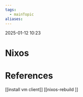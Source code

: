 ```yaml
---
tags:
  - mainTopic
aliases:
---
```

2025-01-12 10:23
# Nixos

# References
[[install vm client]]
[[nixos-rebuild ]]